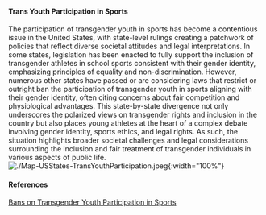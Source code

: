 #### Trans Youth Participation in Sports  

The participation of transgender youth in sports has become a contentious issue in the United States, with state-level rulings creating a patchwork of policies that reflect diverse societal attitudes and legal interpretations. In some states, legislation has been enacted to fully support the inclusion of transgender athletes in school sports consistent with their gender identity, emphasizing principles of equality and non-discrimination. However, numerous other states have passed or are considering laws that restrict or outright ban the participation of transgender youth in sports aligning with their gender identity, often citing concerns about fair competition and physiological advantages. This state-by-state divergence not only underscores the polarized views on transgender rights and inclusion in the country but also places young athletes at the heart of a complex debate involving gender identity, sports ethics, and legal rights. As such, the situation highlights broader societal challenges and legal considerations surrounding the inclusion and fair treatment of transgender individuals in various aspects of public life.
![./Map-USStates-TransYouthParticipation.jpeg](./Map-USStates-TransYouthParticipation.jpeg){:width="100%"}


#### References  
[Bans on Transgender Youth Participation in Sports](https://www.lgbtmap.org/equality-maps/sports_participation_bans)  


